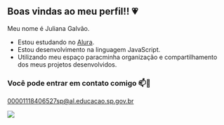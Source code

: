 ## Boas vindas ao meu perfil!! 💗

Meu nome é Juliana Galvão.

- Estou estudando no [Alura](https://www.alura.com.br).
- Estou desenvolvimento na linguagem JavaScript.
- Utilizando meu espaço paracminha organização e compartilhamento dos meus projetos desenvolvidos.

### Você pode entrar em contato comigo 📫💌

00001118406527sp@al.educacao.sp.gov.br



![](https://media1.tenor.com/m/NIIo5ckzdYkAAAAC/nami.gif)
